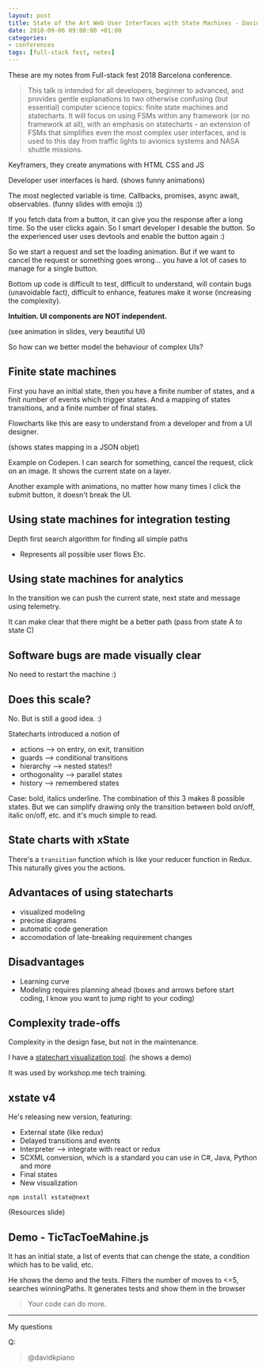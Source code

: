 ```yaml
---
layout: post
title: State of the Art Web User Interfaces with State Machines - David Khourshid - Full-stack Fest 2018
date: 2018-09-06 09:00:00 +01:00
categories:
- conferences
tags: [full-stack fest, notes]
---
```


These are my notes from Full-stack fest 2018 Barcelona conference.

> This talk is intended for all developers, beginner to advanced, and provides gentle explanations to two otherwise confusing (but essential) computer science topics: finite state machines and statecharts. It will focus on using FSMs within any framework (or no framework at all), with an emphasis on statecharts - an extension of FSMs that simplifies even the most complex user interfaces, and is used to this day from traffic lights to avionics systems and NASA shuttle missions.

Keyframers, they create anymations with HTML CSS and JS

Developer user interfaces is hard. (shows funny animations)

The most neglected variable is time. Callbacks, promises, async await, observables. (funny slides with emojis :))

If you fetch data from a button, it can give you the response after a long time. So the user clicks again. So I smart developer I desable the button. So the experienced user uses devtools and enable the button again :)

So we start a request and set the loading animation. But if we want to cancel the request or something goes wrong... you have a lot of cases to manage for a single button.

Bottom up code is difficult to test, difficult to understand, will contain bugs (unavoidable fact), difficult to enhance, features make it worse (increasing the complexity).

**Intuition. UI components are NOT independent.**

(see animation in slides, very beautiful UI)

So how can we better model the behaviour of complex UIs?

## Finite state machines

First you have an initial state, then you have a finite number of states, and a finit number of events which trigger states. And a mapping of states transitions, and a finite number of final states.

Flowcharts like this are easy to understand from a developer and from a UI designer.

(shows states mapping in a JSON objet)

Example on Codepen. I can search for something, cancel the request, click on an image. It shows the current state on a layer.

Another example with animations, no matter how many times I click the submit button, it doesn't break the UI.

## Using state machines for integration testing

Depth first search algorithm for finding all simple paths
- Represents all possible user flows
Etc.

## Using state machines for analytics

In the transition we can push the current state, next state and message using telemetry.

It can make clear that there might be a better path (pass from state A to state C)

## Software bugs are made visually clear

No need to restart the machine :)

## Does this scale?

No. But is still a good idea. :)

Statecharts introduced a notion of 

- actions --> on entry, on exit, transition
- guards --> conditional transitions
- hierarchy --> nested states!!
- orthogonality --> parallel states
- history --> remembered states

Case: bold, italics underline. The combination of this 3 makes 8 possible states. But we can simplify drawing only the transition between bold on/off, italic on/off, etc. and it's much simple to read.

## State charts with xState

There's a `transition` function which is like your reducer function in Redux. This naturally gives you the actions.

## Advantaces of using statecharts

- visualized modeling
- precise diagrams
- automatic code generation
- accomodation of late-breaking requirement changes

## Disadvantages

- Learning curve
- Modeling requires planning ahead (boxes and arrows before start coding, I know you want to jump right to your coding)

## Complexity trade-offs

Complexity in the design fase, but not in the maintenance.

I have a [statechart visualization tool](https://bit.ly/xstate-viz).
(he shows a demo)

It was used by workshop.me tech training.

## xstate v4

He's releasing new version, featuring:

- External state (like redux)
- Delayed transitions and events
- Interpreter --> integrate with react or redux
- SCXML conversion, which is a standard you can use in C#, Java, Python and more
- Final states
- New visualization

```
npm install xstate@next
```

(Resources slide)

## Demo - TicTacToeMahine.js

It has an initial state, a list of events that can chenge the state, a condition which has to be valid, etc. 

He shows the demo and the tests. Filters the number of moves to \<=5, searches winningPaths. It generates tests and show them in the browser


> Your code can do more.


---

My questions

Q: 

> @davidkpiano